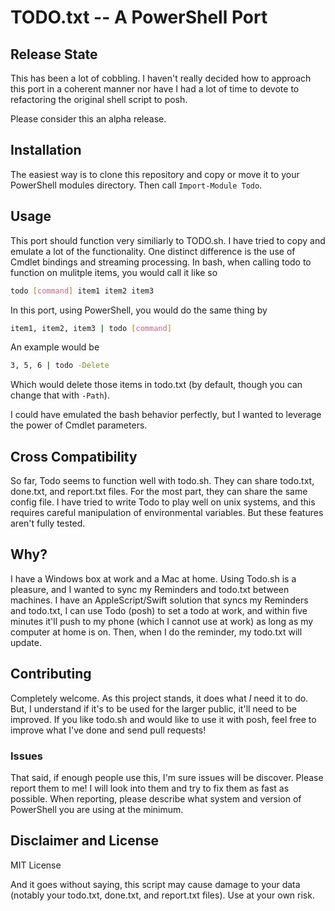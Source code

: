 # TODO.txt -- A PowerShell Port

## Release State
This has been a lot of cobbling. I haven't really decided how to approach this port in a coherent manner nor have I had a lot of time to devote to refactoring the original shell script to posh. 

Please consider this an alpha release. 

## Installation
The easiest way is to clone this repository and copy or move it to your PowerShell modules directory. Then call `Import-Module Todo`. 

## Usage
This port should function very similiarly to TODO.sh. I have tried to copy and emulate a lot of the functionality. One distinct difference is the use of Cmdlet bindings and streaming processing. In bash, when calling todo to function on mulitple items, you would call it like so 

```sh
todo [command] item1 item2 item3
```

In this port, using PowerShell, you would do the same thing by
```sh
item1, item2, item3 | todo [command]
```

An example would be
```sh
3, 5, 6 | todo -Delete
```
Which would delete those items in todo.txt (by default, though you can change that with `-Path`). 

I could have emulated the bash behavior perfectly, but I wanted to leverage the power of Cmdlet parameters. 

## Cross Compatibility
So far, Todo seems to function well with todo.sh. They can share todo.txt, done.txt, and report.txt files. For the most part, they can share the same config file. I have tried to write Todo to play well on unix systems, and this requires careful manipulation of environmental variables. But these features aren't fully tested. 

## Why? 
I have a Windows box at work and a Mac at home. Using Todo.sh is a pleasure, and I wanted to sync my Reminders and todo.txt between machines. I have an AppleScript/Swift solution that syncs my Reminders and todo.txt, I can use Todo (posh) to set a todo at work, and within five minutes it'll push to my phone (which I cannot use at work) as long as my computer at home is on. Then, when I do the reminder, my todo.txt will update. 

## Contributing
Completely welcome. As this project stands, it does what _I_ need it to do. But, I understand if it's to be used for the larger public, it'll need to be improved. If you like todo.sh and would like to use it with posh, feel free to improve what I've done and send pull requests! 

### Issues
That said, if enough people use this, I'm sure issues will be discover. Please report them to me! I will look into them and try to fix them as fast as possible. When reporting, please describe what system and version of PowerShell you are using at the minimum. 

## Disclaimer and License
MIT License

And it goes without saying, this script may cause damage to your data (notably your todo.txt, done.txt, and report.txt files). Use at your own risk. 
